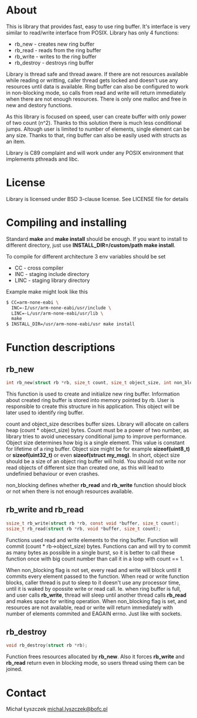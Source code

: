 About
=====

This is library that provides fast, easy to use ring buffer. It's interface is
very similar to read/write interface from POSIX. Library has only 4 functions:

  * rb_new - creates new ring buffer
  * rb_read - reads from the ring buffer
  * rb_write - writes to the ring buffer
  * rb_destroy - destroys ring buffer

Library is thread safe and thread aware. If there are not resources available
while reading or writting, caller thread gets locked and doesn't use any
resources until data is available. Ring buffer can also be configured to work
in non-blocking mode, so calls from read and write will return immediately
when there are not enough resources. There is only one malloc and free in new
and destory functions.

As this library is focused on speed, user can create buffer with only power of
two count (n^2). Thanks to this solution there is much less conditional jumps.
Altough user is limited to number of elements, single element can be any size.
Thanks to that, ring buffer can also be easily used with structs as an item.

Library is C89 complaint and will work under any POSIX environment that
implements pthreads and libc.

License
=======

Library is licensed under BSD 3-clause license. See LICENSE file for details

Compiling and installing
========================

Standard **make** and **make install** should be enough. If you want to
install to different directory, just use **INSTALL_DIR=/custom/path make
install**.

To compile for different architecture 3 env variables should be set

  * CC - cross compiler
  * INC - staging include directory
  * LINC - staging library directory

Example make might look like this

~~~.sh
$ CC=arm-none-eabi \
  INC=-I/usr/arm-none-eabi/usr/include \
  LINC=-L/usr/arm-none-eabi/usr/lib \
  make
$ INSTALL_DIR=/usr/arm-none-eabi/usr make install
~~~

Function descriptions
=====================

rb_new
------

~~~.c
int rb_new(struct rb *rb, size_t count, size_t object_size, int non_blocking);
~~~

This function is used to create and initialize new ring buffer. Information
about created ring buffer is stored into memory pointed by rb. User is
responsible to create this structure in his application. This object will be
later used to identify ring buffer.

count and object_size describes buffer sizes. Library will allocate on callers
heap (count * object_size) bytes. Count must be a power of two number, as
library tries to avoid unecessary conditional jump to improve performance.
Object size determines how big is a single element. This value is constant for
lifetime of a ring buffer. Object size might be for example
**sizeof(uint8_t)** or **sizeof(uint32_t)** or even **sizeof(struct my_msg)**.
In short, object size should be a size of an object ring buffer will hold. You
should not write nor read objects of different size than created one, as this
will lead to undefinied behaviour or even crashes.

non_blocking defines whether **rb_read** and **rb_write** function should
block or not when there is not enough resources available.

rb_write and rb_read
--------------------

~~~.c
ssize_t rb_write(struct rb *rb, const void *buffer, size_t count);
ssize_t rb_read(struct rb *rb, void *buffer, size_t count);
~~~

Functions used read and write elements to the ring buffer. Function will
commit (count * rb->object_size) bytes. Functions can and will try to commit
as many bytes as possible in a single burst, so it is better to call these
function once with big count number than call it in a loop with count == 1.

When non_blocking flag is not set, every read and write will block until it
commits every element passed to the function. When read or write function
blocks, caller thread is put to sleep to it doesn't use any processor time,
until it is waked by opossite write or read call. Ie. when ring buffer is
full, and user calls **rb_write**, thread will sleep until another thread
calls **rb_read** and makes space for writing operation. When non_blocking
flag is set, and resources are not available, read or write will return
immediately with number of elements commited and EAGAIN errno. Just like with
sockets.

rb_destroy
----------

~~~.c
void rb_destroy(struct rb *rb);
~~~

Function frees resources allocated by **rb_new**. Also it forces **rb_write**
and **rb_read** return even in blocking mode, so users thread using them can
be joined.

Contact
=======

Michał Łyszczek <michal.lyszczek@bofc.pl>
